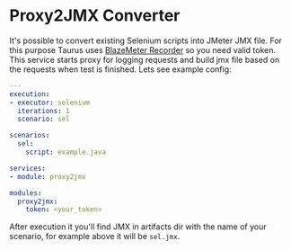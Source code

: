 # Proxy2JMX Converter

It's possible to convert existing Selenium scripts into JMeter JMX file. For this purpose Taurus uses [BlazeMeter Recorder](https://guide.blazemeter.com/hc/en-us/articles/207420545-BlazeMeter-Recorder-Mobile-Recorder-) so you need valid token. This service starts proxy for logging requests and build jmx file based on the requests when test is finished. Lets see example config:
```yaml
---
execution:
- executor: selenium
  iterations: 1
  scenario: sel

scenarios:
  sel:
    script: example.java

services:
- module: proxy2jmx

modules:
  proxy2jmx:
    token: <your_token>

```

After execution it you'll find JMX in artifacts dir with the name of your scenario, for example above it will be `sel.jmx`.
